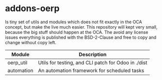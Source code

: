 # addons-oerp

Is tiny set of utils and modules which does not fit exactly in the OCA concept, but make the live much easier. This repository will kept very small, because the big stuff should happen at the OCA.
The avoid any license issues everything is published with the BSD-2-Clause and free to copy and change without copy left.


| Module            | Description                                         |
|-------------------|-----------------------------------------------------|
| oerp_util         | Utils for testing, and CLI patch for Odoo in ./dist |
| automation        | An automation framework for scheduled tasks         |
